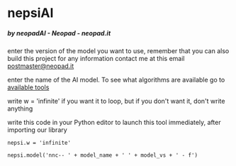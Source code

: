 # nepsiAI
##### by neopadAI - Neopad - neopad.it

enter the version of the model you want to use, remember that you can also build this project for any information contact me at this email postmaster@neopad.it

enter the name of the AI ​​model. To see what algorithms are available go to [available tools](https://github.com/neopadAI/Ai.wiki.git)

write w = 'infinite' if you want it to loop, but if you don't want it, don't write anything

write this code in your Python editor to launch this tool immediately, after importing our library

`nepsi.w = 'infinite'`

`nepsi.model('nnc-- ' + model_name + ' ' + model_vs + ' - f')`
